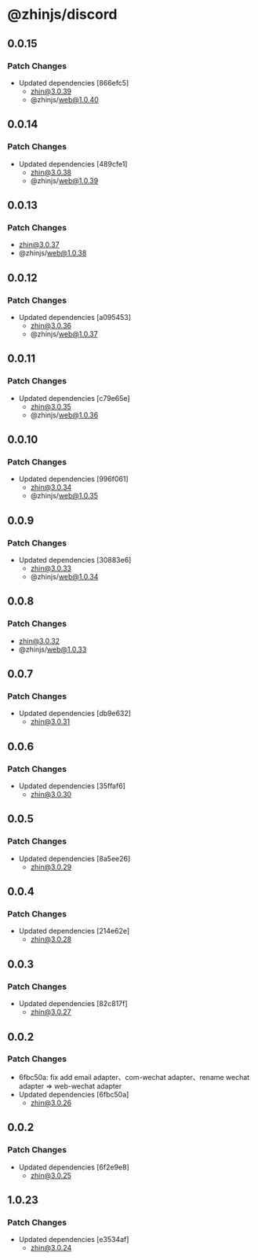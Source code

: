 # @zhinjs/discord

## 0.0.15

### Patch Changes

- Updated dependencies [866efc5]
  - zhin@3.0.39
  - @zhinjs/web@1.0.40

## 0.0.14

### Patch Changes

- Updated dependencies [489cfe1]
  - zhin@3.0.38
  - @zhinjs/web@1.0.39

## 0.0.13

### Patch Changes

- zhin@3.0.37
- @zhinjs/web@1.0.38

## 0.0.12

### Patch Changes

- Updated dependencies [a095453]
  - zhin@3.0.36
  - @zhinjs/web@1.0.37

## 0.0.11

### Patch Changes

- Updated dependencies [c79e65e]
  - zhin@3.0.35
  - @zhinjs/web@1.0.36

## 0.0.10

### Patch Changes

- Updated dependencies [996f061]
  - zhin@3.0.34
  - @zhinjs/web@1.0.35

## 0.0.9

### Patch Changes

- Updated dependencies [30883e6]
  - zhin@3.0.33
  - @zhinjs/web@1.0.34

## 0.0.8

### Patch Changes

- zhin@3.0.32
- @zhinjs/web@1.0.33

## 0.0.7

### Patch Changes

- Updated dependencies [db9e632]
  - zhin@3.0.31

## 0.0.6

### Patch Changes

- Updated dependencies [35ffaf6]
  - zhin@3.0.30

## 0.0.5

### Patch Changes

- Updated dependencies [8a5ee26]
  - zhin@3.0.29

## 0.0.4

### Patch Changes

- Updated dependencies [214e62e]
  - zhin@3.0.28

## 0.0.3

### Patch Changes

- Updated dependencies [82c817f]
  - zhin@3.0.27

## 0.0.2

### Patch Changes

- 6fbc50a: fix add email adapter、com-wechat adapter、rename wechat adapter => web-wechat adapter
- Updated dependencies [6fbc50a]
  - zhin@3.0.26

## 0.0.2

### Patch Changes

- Updated dependencies [6f2e9e8]
  - zhin@3.0.25

## 1.0.23

### Patch Changes

- Updated dependencies [e3534af]
  - zhin@3.0.24
